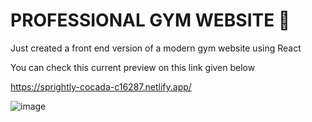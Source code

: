 # PROFESSIONAL GYM WEBSITE 💪


Just created a front end version of a modern gym website using React 

You can check this current preview on this link given below 

https://sprightly-cocada-c16287.netlify.app/

![image](https://user-images.githubusercontent.com/76722208/204715068-30cf3c5c-2fae-4d02-a721-e74238c6a68f.png)
